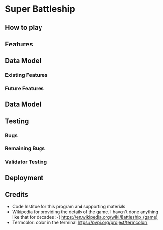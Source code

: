 # Super Battleship

## How to play

## Features

## Data Model

### Existing Features

### Future Features

## Data Model

## Testing

### Bugs
### Remaining Bugs
### Validator Testing

## Deployment

## Credits

* Code Institue for this program and supporting materials
* Wikipedia for providing the details of the game. I haven't done anything like that for decades :-(
https://en.wikipedia.org/wiki/Battleship_(game)
* Termcolor: color in the terminal
https://pypi.org/project/termcolor/